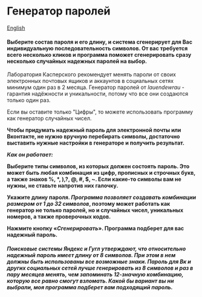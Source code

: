 # Генератор паролей

[English](https://github.com/lauendewrau/Password-Generator/blob/master/README.EN.MD)

#### Выберите состав пароля и его длину, и система сгенерирует для Вас индивидуальную последовательность символов. От вас требуется всего несколько кликов и программа поможет сгенерировать сразу несколько случайных надежных паролей на выбор.

Лаборатория Касперского рекомендует менять пароли от своих электронных почтовых ящиков и аккаунтов в социальных сетях минимум один раз в 2 месяца. Генератор паролей от *lauendewrau* - гарантия надёжности и уникальности, потому что все они создаются только один раз.

Если вы оставите только "Цифры", то можете использовать программу как генератор случайных чисел.

**Чтобы придумать надежный пароль для электронной почты или Вконтакте, не нужно вручную перебирать символы, достаточно выставить нужные настройки в генераторе и получить результат.** 

__*Как он работает:*__

__Выберите типы символов, из которых должен состоять пароль. Это может быть любая комбинация из цифр, прописных и строчных букв, а также знаков %, *, ),?, @, #, $, ~. Если какие-то символы вам не нужны, не ставьте напротив них галочку.__

**Укажите длину пароля. *Программа позволяет создавать комбинации размером от 1 до 32 символов*, поэтому может работать как генератор не только паролей, но и случайных чисел, уникальных номеров, а также проверочных кодов.**

**Нажмите кнопку «*Сгенерировать*». Программа подберет для вас надежный пароль.**

##### Поисковые системы *Яндекс* и *Гугл* утверждают, что относительно надежный пароль имеет длину от 8 символов. При этом в нем должны быть использованы все возможные знаки. Пароль для Вк и других социальных сетей лучше генерировать из 8 символов и раз в пару месяцев менять, чем запоминать 12-значную комбинацию, которую все равно смогут взломать. Какой бы вариант вы ни выбрали, моя программа подберет вам подходящий пароль.
